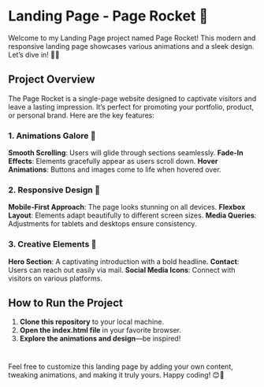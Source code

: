 # Landing Page - Page Rocket 🚀
Welcome to my Landing Page project named Page Rocket! This modern and responsive landing page showcases various animations and a sleek design. Let’s dive in! 🎨✨

## Project Overview
The Page Rocket is a single-page website designed to captivate visitors and leave a lasting impression. It’s perfect for promoting your portfolio, product, or personal brand. Here are the key features:

### 1. Animations Galore 🎥
**Smooth Scrolling**: Users will glide through sections seamlessly.
**Fade-In Effects**: Elements gracefully appear as users scroll down.
**Hover Animations**: Buttons and images come to life when hovered over.
### 2. Responsive Design 📱
**Mobile-First Approach**: The page looks stunning on all devices.
**Flexbox Layout**: Elements adapt beautifully to different screen sizes.
**Media Queries**: Adjustments for tablets and desktops ensure consistency.
### 3. Creative Elements 🌟
**Hero Section**: A captivating introduction with a bold headline.
**Contact**: Users can reach out easily via mail.
**Social Media Icons**: Connect with visitors on various platforms.
## How to Run the Project
1. **Clone this repository** to your local machine.
2. **Open the index.html file** in your favorite browser.
3. **Explore the animations and design**—be inspired!
#
Feel free to customize this landing page by adding your own content, tweaking animations, and making it truly yours. Happy coding! 😊🎉
